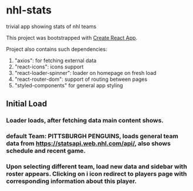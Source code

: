 
# nhl-stats
trivial app showing stats of nhl teams

This project was bootstrapped with [Create React App](https://github.com/facebook/create-react-app).

Project also contains such dependencies: 

1. "axios": for fetching external data
2. "react-icons": icons support
3. "react-loader-spinner": loader on homepage on fresh load
4. "react-router-dom": support of routing between pages
5. "styled-components" for general app styling

## Initial Load

### Loader loads, after fetching data main content shows.

### default Team: PITTSBURGH PENGUINS, loads general team data from https://statsapi.web.nhl.com/api/, also shows schedule and recent game.

### Upon selecting different team, load new data and sidebar with roster appears. Clicking on i icon redirect to players page with corresponding information about this player.


